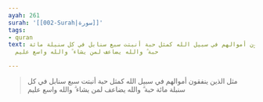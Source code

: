 ```yaml
---
ayah: 261
surah: '[[002-Surah|سورة]]'
tags:
- quran
text: مثل الذين ينفقون أموالهم في سبيل الله كمثل حبة أنبتت سبع سنابل في كل سنبلة مائة
  حبة ۗ والله يضاعف لمن يشاء ۗ والله واسع عليم

---
```

> مثل الذين ينفقون أموالهم في سبيل الله كمثل حبة أنبتت سبع سنابل في كل سنبلة مائة حبة ۗ والله يضاعف لمن يشاء ۗ والله واسع عليم
